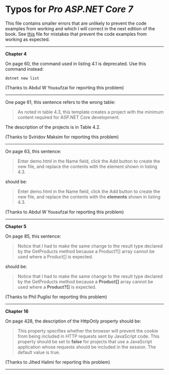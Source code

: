 # Typos for *Pro ASP.NET Core 7*

This file contains smaller errors that are unlikely to prevent the code examples from working and which I will correct in the next edition of the book. See [this](errata.md) file for mistakes that prevent the code examples from working as expected.

---

**Chapter 4**

On page 60, the command used in listing 4.1 is deprecated. Use this command instead:

    dotnet new list

(Thanks to Abdul W Yousufzai for reporting this problem)

---

One page 61, this sentence refers to the wrong table:

>   As noted in table 4.3, this template creates a project 
with the minimum content required for ASP.NET Core development.

The description of the projects is in Table 4.2.

(Thanks to Sviridov Maksim for reporting this problem)

---

On page 63, this sentence:

>   Enter demo.html in the Name field, click the Add button to create the new file, and replace the contents with the element shown in listing 4.3. 

should be:

> Enter demo.html in the Name field, click the Add button to create the new file, and 
replace the contents with the **elements** shown in listing 4.3. 

(Thanks to Abdul W Yousufzai for reporting this problem)

---

**Chapter 5**

On page 85, this sentence:

>   Notice that I had to make the same change to the result type declared by the GetProducts method because a Product?[] array cannot be used where a Product[] is expected.

should be:

> Notice that I had to make the same change to the result type declared by the GetProducts method because a **Product[]** array cannot be used where a **Product?[]** is expected.

(Thanks to Phil Puglisi for reporting this problem)

---

**Chapter 16**

On page 428, the description of the HttpOnly property should be:

 >This property specifies whether the browser will prevent 
the cookie from being included in HTTP requests sent by 
JavaScript code. This property should be set to **false** for 
projects that use a JavaScript application whose requests 
should be included in the session. The default value is 
true.

(Thanks to Jihed Halimi for reporting this problem)

---

